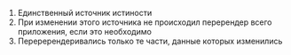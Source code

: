 1. Единственный источник истиности
2. При изменении этого источника не происходил перерендер всего приложения, если это необходимо
3. Переререндеривались только те части, данные которых изменились
